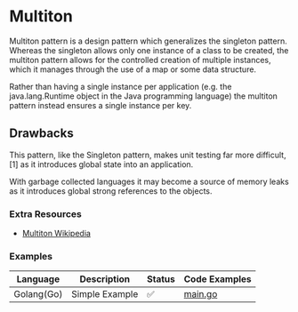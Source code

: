 # Multiton

Multiton pattern is a design pattern which generalizes the singleton pattern. Whereas the singleton allows only one instance of a class to be created, the multiton pattern allows for the controlled creation of multiple instances, which it manages through the use of a map or some data structure.

Rather than having a single instance per application (e.g. the java.lang.Runtime object in the Java programming language) the multiton pattern instead ensures a single instance per key.

## Drawbacks

This pattern, like the Singleton pattern, makes unit testing far more difficult,[1] as it introduces global state into an application.

With garbage collected languages it may become a source of memory leaks as it introduces global strong references to the objects.

### Extra Resources

- [Multiton Wikipedia](https://en.wikipedia.org/wiki/Multiton_pattern)

### Examples

| Language   | Description    | Status | Code Examples                              |
| ---------- | -------------- | ------ | ------------------------------------------ |
| Golang(Go) | Simple Example | ✅     | [main.go](./simple-example/golang/main.go) |
